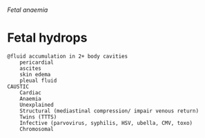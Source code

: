 ###### Fetal anaemia

# Fetal hydrops
    @fluid accumulation in 2+ body cavities
        pericardial
        ascites
        skin edema
        pleual fluid
    CAUSTIC
        Cardiac
        Anaemia
        Unexplained
        Structural (mediastinal compression/ impair venous return)
        Twins (TTTS)
        Infective (parvovirus, syphilis, HSV, ubella, CMV, toxo)
        Chromosomal